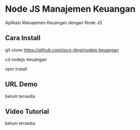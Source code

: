 # Node JS Manajemen Keuangan

Aplikasi Manajemen Keuangan dengan Node JS

## Cara Install

git clone https://github.com/joco-ding/nodejs-keuangan

cd nodejs-keuangan

npm install

## URL Demo

belum tersedia

## Video Tutorial

belum  tersedia
